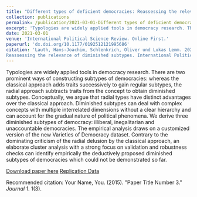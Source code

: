 ```yaml
---
title: "Different types of deficient democracies: Reassessing the relevance of diminished subtypes"
collection: publications
permalink: /publication/2021-03-01-Different types of deficient democracies Reassessing the relevance of diminished subtypes
excerpt: 'Typologies are widely applied tools in democracy research. There are two prominent ways of constructing subtypes of democracies: whereas the classical approach adds traits successively to gain regular subtypes, the radial approach subtracts traits from the concept to obtain diminished subtypes. Conceptually, we argue that radial types have distinct advantages over the classical approach. Diminished subtypes can deal with complex concepts with multiple interrelated dimensions without a clear hierarchy and can account for the gradual nature of political phenomena. We derive three diminished subtypes of democracy: illiberal, inegalitarian and unaccountable democracies. The empirical analysis draws on a customized version of the new Varieties of Democracy dataset. Contrary to the dominating criticism of the radial delusion by the classical approach, an elaborate cluster analysis with a strong focus on validation and robustness checks can identify empirically the deductively proposed diminished subtypes of democracies which could not be demonstrated so far.'
date: 2021-03-01
venue: 'International Political Science Review. Online First.'
paperurl: 'dx.doi.org/10.1177/0192512121995686'
citation: 'Lauth, Hans-Joachim, Schlenkrich, Oliver und Lukas Lemm. 2021. Different types of deficient democracies:
Reassessing the relevance of diminished subtypes. International Political Science Review. Online First.'
---
```


Typologies are widely applied tools in democracy research. There are two prominent ways of constructing subtypes of democracies: whereas the classical approach adds traits successively to gain regular subtypes, the radial approach subtracts traits from the concept to obtain diminished subtypes. Conceptually, we argue that radial types have distinct advantages over the classical approach. Diminished subtypes can deal with complex concepts with multiple interrelated dimensions without a clear hierarchy and can account for the gradual nature of political phenomena. We derive three diminished subtypes of democracy: illiberal, inegalitarian and unaccountable democracies. The empirical analysis draws on a customized version of the new Varieties of Democracy dataset. Contrary to the dominating criticism of the radial delusion by the classical approach, an elaborate cluster analysis with a strong focus on validation and robustness checks can identify empirically the deductively proposed diminished subtypes of democracies which could not be demonstrated so far.

[Download paper here](dx.doi.org/10.1177/0192512121995686)
[Replication Data](https://github.com/OSchlenkrich/DiminishedSubtypes_Cluster)

Recommended citation: Your Name, You. (2015). "Paper Title Number 3." <i>Journal 1</i>. 1(3).